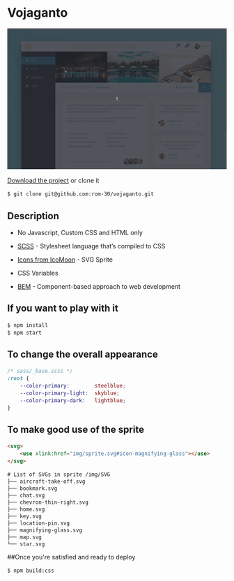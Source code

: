 # Vojaganto

![Demo](./img/demo.gif)

[Download the project](https://github.com/rom-30/vojaganto/archive/master.zip) or clone it
```bash
$ git clone git@github.com:rom-30/vojaganto.git
```

## Description
- No Javascript, Custom CSS and HTML only

- [SCSS](https://sass-lang.com/) \- Stylesheet language that’s compiled to CSS
- [Icons from IcoMoon](https://icomoon.io/app/#/select/library) \- SVG Sprite

- CSS Variables
- [BEM](https://en.bem.info/) \- Component-based approach to web development

## If you want to play with it
```bash
$ npm install
$ npm start
```
## To change the overall appearance
```scss
/* sass/_base.scss */
:root {
    --color-primary:        steelblue;
    --color-primary-light:  skyblue;
    --color-primary-dark:   lightblue;
}
```

## To make good use of the sprite
```html
<svg>
	<use xlink:href="img/sprite.svg#icon-magnifying-glass"></use>
</svg>
```
```
# List of SVGs in sprite /img/SVG
├── aircraft-take-off.svg
├── bookmark.svg
├── chat.svg
├── chevron-thin-right.svg
├── home.svg
├── key.svg
├── location-pin.svg
├── magnifying-glass.svg
├── map.svg
└── star.svg
```
##Once you're satisfied and ready to deploy
```bash
$ npm build:css
```
